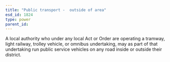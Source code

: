 ```yaml
---
title: "Public transport -  outside of area"
esd_id: 1824
type: power
parent_id:  
---
```


A local authority who under any local Act or Order are operating a tramway, light railway, trolley vehicle, or omnibus undertaking, may as part of that undertaking run public service vehicles on any road inside or outside their district.

